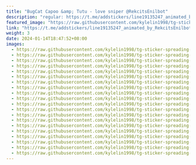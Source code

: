 ```yaml
---
title: "BugCat Capoo &amp; Tutu - love sniper @RekcitsEnilbot"
description: "regular: https://t.me/addstickers/line19135247_animated_by_RekcitsEnilbot"
featured_image: "https://raw.githubusercontent.com/kylelin1998/tg-sticker-spreading-worldwide-images/main/img/eb4dadb3-2f1f-4e2f-95e1-bdeba46cdae1.jpg"
link: "https://t.me/addstickers/line19135247_animated_by_RekcitsEnilbot"
weight: 3
date: 2024-01-14T18:47:52+08:00
images:
  - https://raw.githubusercontent.com/kylelin1998/tg-sticker-spreading-worldwide-images/main/img/eb4dadb3-2f1f-4e2f-95e1-bdeba46cdae1.jpg
  - https://raw.githubusercontent.com/kylelin1998/tg-sticker-spreading-worldwide-images/main/img/34f5d665-3102-4c7e-9795-04a70f261833.jpg
  - https://raw.githubusercontent.com/kylelin1998/tg-sticker-spreading-worldwide-images/main/img/41853dd3-f5f1-4734-870e-b3867809612e.jpg
  - https://raw.githubusercontent.com/kylelin1998/tg-sticker-spreading-worldwide-images/main/img/b7ce08e3-48c6-4200-911c-dbb1d2e8a5fc.jpg
  - https://raw.githubusercontent.com/kylelin1998/tg-sticker-spreading-worldwide-images/main/img/0f79ddb1-1b7a-4f72-845c-c7b1b0062fd4.jpg
  - https://raw.githubusercontent.com/kylelin1998/tg-sticker-spreading-worldwide-images/main/img/db455137-2b01-4757-90e2-ecc719574714.jpg
  - https://raw.githubusercontent.com/kylelin1998/tg-sticker-spreading-worldwide-images/main/img/fbacb708-adbb-45c8-934a-07991c5943a0.jpg
  - https://raw.githubusercontent.com/kylelin1998/tg-sticker-spreading-worldwide-images/main/img/ff713a6e-bd94-4617-97a7-6af110b71d1d.jpg
  - https://raw.githubusercontent.com/kylelin1998/tg-sticker-spreading-worldwide-images/main/img/9a5e160e-a72d-4ac4-9a57-a86270ec866d.jpg
  - https://raw.githubusercontent.com/kylelin1998/tg-sticker-spreading-worldwide-images/main/img/348b5c49-3353-4df6-967d-c182314ddded.jpg
  - https://raw.githubusercontent.com/kylelin1998/tg-sticker-spreading-worldwide-images/main/img/e43c3830-da5f-4c45-a81a-d76b78c391d2.jpg
  - https://raw.githubusercontent.com/kylelin1998/tg-sticker-spreading-worldwide-images/main/img/5b646cd6-a4a4-4b7c-b843-524f2cf18a1c.jpg
  - https://raw.githubusercontent.com/kylelin1998/tg-sticker-spreading-worldwide-images/main/img/0d791163-c9a6-4e77-b933-a9bde6ed9f5d.jpg
  - https://raw.githubusercontent.com/kylelin1998/tg-sticker-spreading-worldwide-images/main/img/9a6bc8b2-692b-453c-896e-b9d107f23337.jpg
  - https://raw.githubusercontent.com/kylelin1998/tg-sticker-spreading-worldwide-images/main/img/2074ef0b-6ddf-4408-8df8-af61e0e38965.jpg
  - https://raw.githubusercontent.com/kylelin1998/tg-sticker-spreading-worldwide-images/main/img/521d0aff-7f0b-4b6d-9911-d2bdbefc0de2.jpg
  - https://raw.githubusercontent.com/kylelin1998/tg-sticker-spreading-worldwide-images/main/img/43d5f0a6-0efb-495f-ae25-b40ce42afe3b.jpg
  - https://raw.githubusercontent.com/kylelin1998/tg-sticker-spreading-worldwide-images/main/img/476fef27-9745-48b3-b615-a19f7f62cd69.jpg
  - https://raw.githubusercontent.com/kylelin1998/tg-sticker-spreading-worldwide-images/main/img/841c5ffa-6bf6-44e0-853e-c6e4270d7c9f.jpg
  - https://raw.githubusercontent.com/kylelin1998/tg-sticker-spreading-worldwide-images/main/img/071b8088-3cf6-469c-a3b0-1438c19c01e5.jpg
---
```

